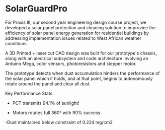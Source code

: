 # SolarGuardPro

For Praxis III, our second year engineering design course project, we developed a solar panel protection and cleaning solution to improvine the efficiency of solar panel energy generation for residential buildings by addressing implementation issues related to West African weather conditions.

A 3D Printed + laser cut CAD design was built for our prototype's chassis, along with an alectrical subsystem and code architecture involving an Arduino Mega, color sensors, photoresistors and stepper motor.

The prototype detects when dust accumulation hinders the performance of the solar panel which it holds, and at that point, begins to autonomously rotate around the panel and clear all dust.

Key Performance Stats:
-  PCT transmits 94.1% of
sunlight!

- Motors rotates full 360° with
90% success
  
-Dust maintained below
constraint of 0.224 mg/cm2
